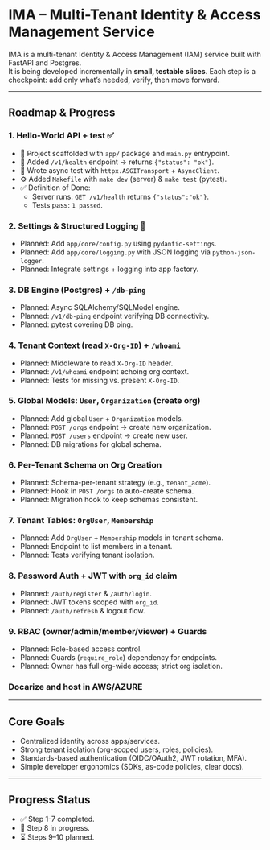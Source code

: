 # IMA – Multi-Tenant Identity & Access Management Service

IMA is a multi-tenant Identity & Access Management (IAM) service built with FastAPI and Postgres.  
It is being developed incrementally in **small, testable slices**. Each step is a checkpoint: add only what’s needed, verify, then move forward.

---

## Roadmap & Progress

### 1. Hello-World API + test ✅
- 📂 Project scaffolded with `app/` package and `main.py` entrypoint.
- 📝 Added `/v1/health` endpoint → returns `{"status": "ok"}`.
- 🧪 Wrote async test with `httpx.ASGITransport` + `AsyncClient`.
- ⚙️ Added `Makefile` with `make dev` (server) & `make test` (pytest).
- ✅ Definition of Done:
  - Server runs: `GET /v1/health` returns `{"status":"ok"}`.
  - Tests pass: `1 passed`.

### 2. Settings & Structured Logging 🚧
- Planned: Add `app/core/config.py` using `pydantic-settings`.
- Planned: Add `app/core/logging.py` with JSON logging via `python-json-logger`.
- Planned: Integrate settings + logging into app factory.

### 3. DB Engine (Postgres) + `/db-ping`
- Planned: Async SQLAlchemy/SQLModel engine.
- Planned: `/v1/db-ping` endpoint verifying DB connectivity.
- Planned: pytest covering DB ping.

### 4. Tenant Context (read `X-Org-ID`) + `/whoami`
- Planned: Middleware to read `X-Org-ID` header.
- Planned: `/v1/whoami` endpoint echoing org context.
- Planned: Tests for missing vs. present `X-Org-ID`.

### 5. Global Models: `User`, `Organization` (create org)
- Planned: Add global `User` + `Organization` models.
- Planned: `POST /orgs` endpoint → create new organization.
- Planned: `POST /users` endpoint → create new user.
- Planned: DB migrations for global schema.

### 6. Per-Tenant Schema on Org Creation
- Planned: Schema-per-tenant strategy (e.g., `tenant_acme`).
- Planned: Hook in `POST /orgs` to auto-create schema.
- Planned: Migration hook to keep schemas consistent.

### 7. Tenant Tables: `OrgUser`, `Membership`
- Planned: Add `OrgUser` + `Membership` models in tenant schema.
- Planned: Endpoint to list members in a tenant.
- Planned: Tests verifying tenant isolation.

### 8. Password Auth + JWT with `org_id` claim
- Planned: `/auth/register` & `/auth/login`.
- Planned: JWT tokens scoped with `org_id`.
- Planned: `/auth/refresh` & logout flow.

### 9. RBAC (owner/admin/member/viewer) + Guards
- Planned: Role-based access control.
- Planned: Guards (`require_role`) dependency for endpoints.
- Planned: Owner has full org-wide access; strict org isolation.

### Docarize and host in AWS/AZURE
---

## Core Goals

- Centralized identity across apps/services.
- Strong tenant isolation (org-scoped users, roles, policies).
- Standards-based authentication (OIDC/OAuth2, JWT rotation, MFA).
- Simple developer ergonomics (SDKs, as-code policies, clear docs).

---

## Progress Status

- ✅ Step 1-7 completed.
- 🚧 Step 8 in progress.
- ⏳ Steps 9–10 planned.
